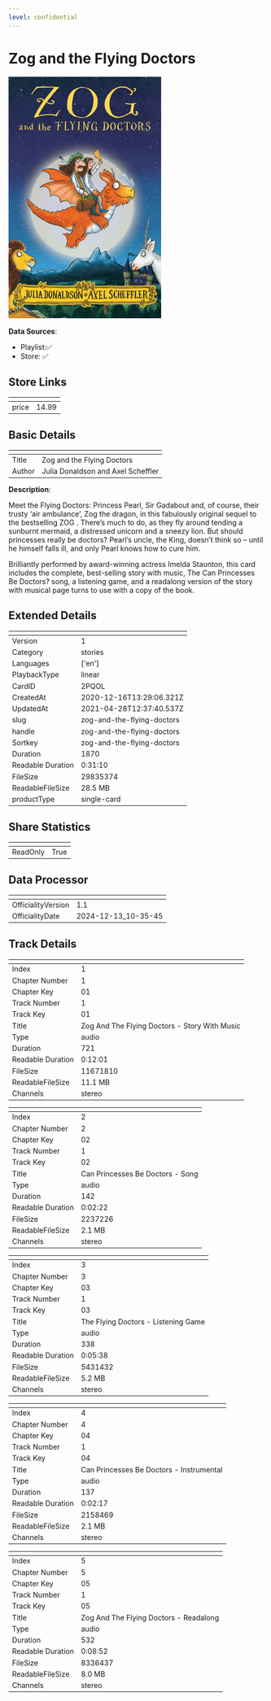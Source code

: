 ```yaml
---
level: confidential
---
```

# Zog and the Flying Doctors

![card_[2PQOL].png](../../img/cards/card_[2PQOL].png)

**Data Sources**: 

- Playlist:✅
- Store: ✅


## Store Links

| <!-- --> | <!-- --> |
| - | - |
| price | 14.99 |


## Basic Details

| <!-- --> | <!-- --> |
| - | - |
| Title | Zog and the Flying Doctors |
| Author | Julia Donaldson and Axel Scheffler |

**Description**:

Meet the Flying Doctors: Princess Pearl, Sir Gadabout and, of course, their trusty ‘air ambulance’, Zog the dragon, in this fabulously original sequel to the bestselling ZOG . There’s much to do, as they fly around tending a sunburnt mermaid, a distressed unicorn and a sneezy lion. But should princesses really be doctors? Pearl’s uncle, the King, doesn’t think so – until he himself falls ill, and only Pearl knows how to cure him.

Brilliantly performed by award-winning actress Imelda Staunton, this card includes the complete, best-selling story with music, The Can Princesses Be Doctors?  song, a listening game, and a readalong version of the story with musical page turns to use with a copy of the book.


## Extended Details

| <!-- --> | <!-- --> |
| - | - |
| Version | 1 |
| Category | stories |
| Languages | ['en'] |
| PlaybackType | linear |
| CardID | 2PQOL |
| CreatedAt | 2020-12-16T13:29:06.321Z |
| UpdatedAt | 2021-04-28T12:37:40.537Z |
| slug | zog-and-the-flying-doctors |
| handle | zog-and-the-flying-doctors |
| Sortkey | zog-and-the-flying-doctors |
| Duration | 1870 |
| Readable Duration | 0:31:10 |
| FileSize | 29835374 |
| ReadableFileSize | 28.5 MB |
| productType | single-card |


## Share Statistics

| <!-- --> | <!-- --> |
| - | - |
| ReadOnly | True |


## Data Processor

| <!-- --> | <!-- --> |
| - | - |
| OfficialityVersion | 1.1
| OfficialityDate | 2024-12-13_10-35-45


## Track Details

| <!-- --> | <!-- --> |
| - | - |
| Index | 1 |
| Chapter Number | 1 |
| Chapter Key | 01 |
| Track Number | 1 |
| Track Key | 01 |
| Title | Zog And The Flying Doctors - Story With Music |
| Type | audio |
| Duration | 721 |
| Readable Duration | 0:12:01 |
| FileSize | 11671810 |
| ReadableFileSize | 11.1 MB |
| Channels | stereo |

| <!-- --> | <!-- --> |
| - | - |
| Index | 2 |
| Chapter Number | 2 |
| Chapter Key | 02 |
| Track Number | 1 |
| Track Key | 02 |
| Title | Can Princesses Be Doctors - Song |
| Type | audio |
| Duration | 142 |
| Readable Duration | 0:02:22 |
| FileSize | 2237226 |
| ReadableFileSize | 2.1 MB |
| Channels | stereo |

| <!-- --> | <!-- --> |
| - | - |
| Index | 3 |
| Chapter Number | 3 |
| Chapter Key | 03 |
| Track Number | 1 |
| Track Key | 03 |
| Title | The Flying Doctors - Listening Game |
| Type | audio |
| Duration | 338 |
| Readable Duration | 0:05:38 |
| FileSize | 5431432 |
| ReadableFileSize | 5.2 MB |
| Channels | stereo |

| <!-- --> | <!-- --> |
| - | - |
| Index | 4 |
| Chapter Number | 4 |
| Chapter Key | 04 |
| Track Number | 1 |
| Track Key | 04 |
| Title | Can Princesses Be Doctors - Instrumental |
| Type | audio |
| Duration | 137 |
| Readable Duration | 0:02:17 |
| FileSize | 2158469 |
| ReadableFileSize | 2.1 MB |
| Channels | stereo |

| <!-- --> | <!-- --> |
| - | - |
| Index | 5 |
| Chapter Number | 5 |
| Chapter Key | 05 |
| Track Number | 1 |
| Track Key | 05 |
| Title | Zog And The Flying Doctors - Readalong |
| Type | audio |
| Duration | 532 |
| Readable Duration | 0:08:52 |
| FileSize | 8336437 |
| ReadableFileSize | 8.0 MB |
| Channels | stereo |

